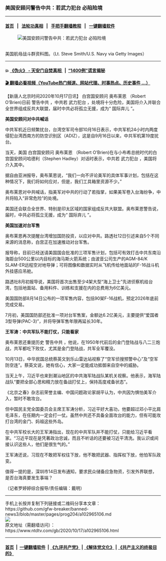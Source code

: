 ### 美国安顾问警告中共：若武力犯台 必陷险境
------------------------

#### [首页](https://github.com/gfw-breaker/banned-news3/blob/master/README.md) &nbsp;&nbsp;|&nbsp;&nbsp; [法轮功真相](https://github.com/begood0513/basic/blob/master/README.md)  &nbsp;&nbsp;|&nbsp;&nbsp; [手把手翻墙教程](https://github.com/gfw-breaker/guides/wiki)  &nbsp;&nbsp;|&nbsp;&nbsp; [一键翻墙软件](https://github.com/gfw-breaker/nogfw/blob/master/README.md)  



<div><div class="featured_image">
 <figure>
  <img alt="美国安顾问警告中共：若武力犯台 必陷险境" src="https://i.ntdtv.com/assets/uploads/2020/10/GettyImages-541065874-800x450.jpg"/>
 </figure><br/>
 <span class="caption">
  美国航母战斗群资料图。（Lt. Steve Smith/U.S. Navy via Getty Images）
 </span>
</div>
</div><hr/>

#### 💥 [《伪火》 - 天安门自焚真相 ](http://158.247.195.190:10000/videos/blog/weihuo.html)&nbsp; |&nbsp; [“1400例”谎言揭秘  ](http://158.247.195.190:10000/videos/blog/jiexi1400.html)

#### [ 🎬  翻墙必看视频（YouTube热门频道、网站代理、时事热点、历史事件 ...）](https://github.com/gfw-breaker/links/blob/master/banned.md)

<div><div class="post_content" itemprop="articleBody">
 <p>
  【新唐人北京时间2020年10月17日讯】
  <ok href="https://www.ntdtv.com/gb/白宫国安顾问.htm">
   白宫国安顾问
  </ok>
  <ok href="https://www.ntdtv.com/gb/奥布莱恩.htm">
   奥布莱恩
  </ok>
  （Robert O’Brien)日前
  <ok href="https://www.ntdtv.com/gb/警告中共.htm">
   警告中共
  </ok>
  ，中共若
  <ok href="https://www.ntdtv.com/gb/武力犯台.htm">
   武力犯台
  </ok>
  ，处境将十分危险，美国将介入并联合全世界组成反共大联盟，届时中共必将孤立无援，成为“
  <ok href="https://www.ntdtv.com/gb/国际弃儿.htm">
   国际弃儿
  </ok>
  ”。
 </p>
 <p>
  <strong>
   美国安顾问对中共喊话
  </strong>
 </p>
 <p>
  中共军机近日频繁扰台，台湾空军司令部10月16日表示，中共军机24小时内两度侵犯台湾西南方的防空识别区（ADIZ），这是自9月16日以来，中共军机第19度扰台。
 </p>
 <p>
  当天，美国
  <ok href="https://www.ntdtv.com/gb/白宫国安顾问.htm">
   白宫国安顾问
  </ok>
  <ok href="https://www.ntdtv.com/gb/奥布莱恩.htm">
   奥布莱恩
  </ok>
  （Robert O’Brien)在与小布希总统时代的白宫国安顾问哈德利（Stephen Hadley）对话时表示，中共若
  <ok href="https://www.ntdtv.com/gb/武力犯台.htm">
   武力犯台
  </ok>
  ，美国将介入其中。
 </p>
 <p>
  据自由亚洲报导，奥布莱恩说，“我们一向不评论美军的具体军事计划，包括在这种情况下，我们将如何应对，但是，我们工具箱里资源不少。”
 </p>
 <p>
  奥布莱恩对中共喊话，指美军对中共的行动了若指掌，如果美军卷入台海纷争，中共将陷入“非常危险”的处境。
 </p>
 <p>
  美国还会联合全世界、特别是印太区域的国家组成反共大联盟。奥布莱恩警告说，届时，中共必将孤立无援，成为“
  <ok href="https://www.ntdtv.com/gb/国际弃儿.htm">
   国际弃儿
  </ok>
  ”。
 </p>
 <p>
  <strong>
   美国加速对台军售
  </strong>
 </p>
 <p>
  奥布莱恩再次提醒台湾增加国防投资，以应对中共。路透社12日引述来自5个不同来源的消息称，白宫正在加速推动对台军售。
 </p>
 <p>
  报导称，目前已经送请美国国会批准的三项军售计划，包括可有效打击中共东南沿海距台500公里以内目标的海马斯火箭系统；由波音公司生产的AGM-84/K SLAM-ER远程空对地导弹；可将图像和数据实时从飞机传给地面站的F-16战斗机外挂感应吊舱。
 </p>
 <p>
  路透社8月初报导说，美国将首次出售至少4架大型“海上卫士”先进侦察机给台湾，包括地面站、备用料件、训练和支援在内的总费用为6亿美元。
 </p>
 <p>
  美国国防部8月14日公布的一项军售内容，包括90架F-16战机，预定2026年底前完成交易。
 </p>
 <p>
  7月初，美国国防部还批准一项对台军售案，金额达6.2亿美元，主要提供“爱国者3型导弹(PAC-3)”，并将导弹军售年限再延长30年。
 </p>
 <p>
  <strong>
   王军涛：中共军队不能打仗，只能看家
  </strong>
 </p>
 <p>
  奥布莱恩还重提历史
  <ok href="https://www.ntdtv.com/gb/警告中共.htm">
   警告中共
  </ok>
  ，他说，在1950年代前后的金门登陆战与八二三炮战，共军都吃下败仗，尤其是金门登陆战，共军全军覆没。
 </p>
 <p>
  10月13日，中华民国总统蔡英文到乐山雷达站视察了“空军侦搜预警中心”及“空军防空连”。蔡英文说，她有信心，大家一定能成功抵御来自空中的威胁。
 </p>
 <p>
  当天上午，习近平也来到潮汕地区的中共海军陆战队某机关视察。他表示，海军陆战队“要把全部心思和精力放在备战打仗上，保持高度戒备状态”。
 </p>
 <p>
  《北京之春》杂志前荣誉主编、中国问题政论家胡平认为，中共因为惧怕美军介入，暂时不敢攻台。
 </p>
 <p>
  但中国民主党全国委员会主席王军涛分析，习近平好大喜功，他要超过邓小平比肩毛泽东，在任期内一定会打一仗。虽然中共还不具备全面攻台的能力，但有可能攻打台湾的金门、妈祖这些外岛。
 </p>
 <p>
  在中共军校长大的王军涛指出，现在的中共军队并不能打仗，只能给习近平看家。“习近平现在是凭著政治忠诚，而且不听话的还要被习近平清洗。我认识或间接认识这些人，他们是很生气的。”
 </p>
 <p>
  王军涛还说，习现在不敢把军权往下放，他不敢把武器、指挥权下放，他怕军队政变。
 </p>
 <p>
  值得一提的是，深圳市14日发布通知，要求民众储备应急物资，引发外界联想，是否台海真要发生事端？
 </p>
 <p>
  （记者罗婷婷综合报导/责任编辑：戴明）
 </p>
 <div class="single_ad">
 </div>
</div>
</div>
<hr/>
手机上长按并复制下列链接或二维码分享本文章：<br/>
https://github.com/gfw-breaker/banned-news3/blob/master/pages/prog204/a102965106.md <br/>
<a href='https://github.com/gfw-breaker/banned-news3/blob/master/pages/prog204/a102965106.md'><img src='https://github.com/gfw-breaker/banned-news3/blob/master/pages/prog204/a102965106.md.png'/></a> <br/>
原文地址（需翻墙访问）：https://www.ntdtv.com/gb/2020/10/17/a102965106.html


------------------------
#### [首页](https://github.com/gfw-breaker/banned-news3/blob/master/README.md) &nbsp;|&nbsp; [一键翻墙软件](https://github.com/gfw-breaker/nogfw/blob/master/README.md) &nbsp;| [《九评共产党》](https://github.com/gfw-breaker/9ping.md/blob/master/README.md#九评之一评共产党是什么) | [《解体党文化》](https://github.com/gfw-breaker/jtdwh.md/blob/master/README.md) | [《共产主义的终极目的》](https://github.com/gfw-breaker/gczydzjmd.md/blob/master/README.md)


<img src='http://gfw-breaker.win/banned-news3/pages/prog204/a102965106.md' width='0px' height='0px'/>